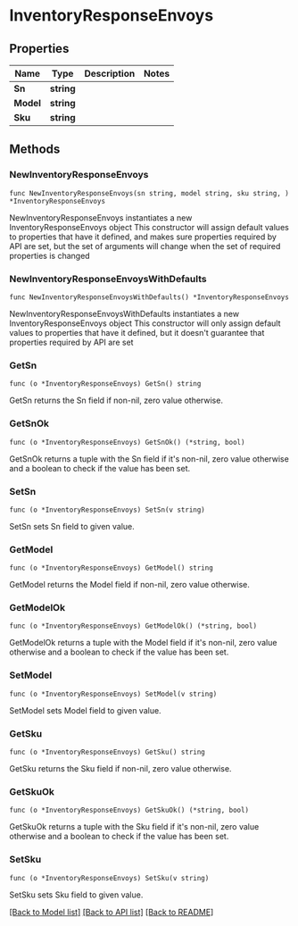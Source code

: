 # InventoryResponseEnvoys

## Properties

Name | Type | Description | Notes
------------ | ------------- | ------------- | -------------
**Sn** | **string** |  | 
**Model** | **string** |  | 
**Sku** | **string** |  | 

## Methods

### NewInventoryResponseEnvoys

`func NewInventoryResponseEnvoys(sn string, model string, sku string, ) *InventoryResponseEnvoys`

NewInventoryResponseEnvoys instantiates a new InventoryResponseEnvoys object
This constructor will assign default values to properties that have it defined,
and makes sure properties required by API are set, but the set of arguments
will change when the set of required properties is changed

### NewInventoryResponseEnvoysWithDefaults

`func NewInventoryResponseEnvoysWithDefaults() *InventoryResponseEnvoys`

NewInventoryResponseEnvoysWithDefaults instantiates a new InventoryResponseEnvoys object
This constructor will only assign default values to properties that have it defined,
but it doesn't guarantee that properties required by API are set

### GetSn

`func (o *InventoryResponseEnvoys) GetSn() string`

GetSn returns the Sn field if non-nil, zero value otherwise.

### GetSnOk

`func (o *InventoryResponseEnvoys) GetSnOk() (*string, bool)`

GetSnOk returns a tuple with the Sn field if it's non-nil, zero value otherwise
and a boolean to check if the value has been set.

### SetSn

`func (o *InventoryResponseEnvoys) SetSn(v string)`

SetSn sets Sn field to given value.


### GetModel

`func (o *InventoryResponseEnvoys) GetModel() string`

GetModel returns the Model field if non-nil, zero value otherwise.

### GetModelOk

`func (o *InventoryResponseEnvoys) GetModelOk() (*string, bool)`

GetModelOk returns a tuple with the Model field if it's non-nil, zero value otherwise
and a boolean to check if the value has been set.

### SetModel

`func (o *InventoryResponseEnvoys) SetModel(v string)`

SetModel sets Model field to given value.


### GetSku

`func (o *InventoryResponseEnvoys) GetSku() string`

GetSku returns the Sku field if non-nil, zero value otherwise.

### GetSkuOk

`func (o *InventoryResponseEnvoys) GetSkuOk() (*string, bool)`

GetSkuOk returns a tuple with the Sku field if it's non-nil, zero value otherwise
and a boolean to check if the value has been set.

### SetSku

`func (o *InventoryResponseEnvoys) SetSku(v string)`

SetSku sets Sku field to given value.



[[Back to Model list]](../README.md#documentation-for-models) [[Back to API list]](../README.md#documentation-for-api-endpoints) [[Back to README]](../README.md)


